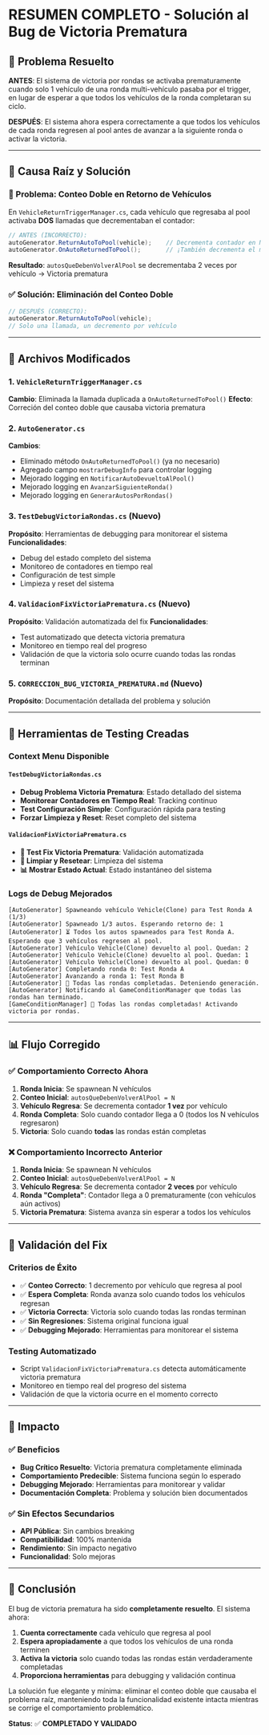 # RESUMEN COMPLETO - Solución al Bug de Victoria Prematura

## 🎯 Problema Resuelto

**ANTES**: El sistema de victoria por rondas se activaba prematuramente cuando solo 1 vehículo de una ronda multi-vehículo pasaba por el trigger, en lugar de esperar a que todos los vehículos de la ronda completaran su ciclo.

**DESPUÉS**: El sistema ahora espera correctamente a que todos los vehículos de cada ronda regresen al pool antes de avanzar a la siguiente ronda o activar la victoria.

---

## 🔧 Causa Raíz y Solución

### 🐛 Problema: Conteo Doble en Retorno de Vehículos
En `VehicleReturnTriggerManager.cs`, cada vehículo que regresaba al pool activaba **DOS** llamadas que decrementaban el contador:

```csharp
// ANTES (INCORRECTO):
autoGenerator.ReturnAutoToPool(vehicle);    // Decrementa contador en NotificarAutoDevueltoAlPool()
autoGenerator.OnAutoReturnedToPool();       // ¡También decrementa el mismo contador!
```

**Resultado**: `autosQueDebenVolverAlPool` se decrementaba 2 veces por vehículo → Victoria prematura

### ✅ Solución: Eliminación del Conteo Doble
```csharp
// DESPUÉS (CORRECTO):
autoGenerator.ReturnAutoToPool(vehicle);
// Solo una llamada, un decremento por vehículo
```

---

## 📁 Archivos Modificados

### 1. `VehicleReturnTriggerManager.cs`
**Cambio**: Eliminada la llamada duplicada a `OnAutoReturnedToPool()`
**Efecto**: Correción del conteo doble que causaba victoria prematura

### 2. `AutoGenerator.cs`
**Cambios**:
- Eliminado método `OnAutoReturnedToPool()` (ya no necesario)
- Agregado campo `mostrarDebugInfo` para controlar logging
- Mejorado logging en `NotificarAutoDevueltoAlPool()`
- Mejorado logging en `AvanzarSiguienteRonda()`
- Mejorado logging en `GenerarAutosPorRondas()`

### 3. `TestDebugVictoriaRondas.cs` (Nuevo)
**Propósito**: Herramientas de debugging para monitorear el sistema
**Funcionalidades**:
- Debug del estado completo del sistema
- Monitoreo de contadores en tiempo real
- Configuración de test simple
- Limpieza y reset del sistema

### 4. `ValidacionFixVictoriaPrematura.cs` (Nuevo)
**Propósito**: Validación automatizada del fix
**Funcionalidades**:
- Test automatizado que detecta victoria prematura
- Monitoreo en tiempo real del progreso
- Validación de que la victoria solo ocurre cuando todas las rondas terminan

### 5. `CORRECCION_BUG_VICTORIA_PREMATURA.md` (Nuevo)
**Propósito**: Documentación detallada del problema y solución

---

## 🧪 Herramientas de Testing Creadas

### Context Menu Disponible

#### `TestDebugVictoriaRondas.cs`
- **Debug Problema Victoria Prematura**: Estado detallado del sistema
- **Monitorear Contadores en Tiempo Real**: Tracking continuo
- **Test Configuración Simple**: Configuración rápida para testing
- **Forzar Limpieza y Reset**: Reset completo del sistema

#### `ValidacionFixVictoriaPrematura.cs`
- **🧪 Test Fix Victoria Prematura**: Validación automatizada
- **🧹 Limpiar y Resetear**: Limpieza del sistema
- **📊 Mostrar Estado Actual**: Estado instantáneo del sistema

### Logs de Debug Mejorados
```
[AutoGenerator] Spawneando vehículo Vehicle(Clone) para Test Ronda A (1/3)
[AutoGenerator] Spawneado 1/3 autos. Esperando retorno de: 1
[AutoGenerator] ⏳ Todos los autos spawneados para Test Ronda A. Esperando que 3 vehículos regresen al pool.
[AutoGenerator] Vehículo Vehicle(Clone) devuelto al pool. Quedan: 2
[AutoGenerator] Vehículo Vehicle(Clone) devuelto al pool. Quedan: 1
[AutoGenerator] Vehículo Vehicle(Clone) devuelto al pool. Quedan: 0
[AutoGenerator] Completando ronda 0: Test Ronda A
[AutoGenerator] Avanzando a ronda 1: Test Ronda B
[AutoGenerator] 🎉 Todas las rondas completadas. Deteniendo generación.
[AutoGenerator] Notificando al GameConditionManager que todas las rondas han terminado.
[GameConditionManager] 🎉 Todas las rondas completadas! Activando victoria por rondas.
```

---

## 📊 Flujo Corregido

### ✅ Comportamiento Correcto Ahora
1. **Ronda Inicia**: Se spawnean N vehículos
2. **Conteo Inicial**: `autosQueDebenVolverAlPool = N`
3. **Vehículo Regresa**: Se decrementa contador **1 vez** por vehículo
4. **Ronda Completa**: Solo cuando contador llega a 0 (todos los N vehículos regresaron)
5. **Victoria**: Solo cuando **todas** las rondas están completas

### ❌ Comportamiento Incorrecto Anterior
1. **Ronda Inicia**: Se spawnean N vehículos
2. **Conteo Inicial**: `autosQueDebenVolverAlPool = N`
3. **Vehículo Regresa**: Se decrementa contador **2 veces** por vehículo
4. **Ronda "Completa"**: Contador llega a 0 prematuramente (con vehículos aún activos)
5. **Victoria Prematura**: Sistema avanza sin esperar a todos los vehículos

---

## 🎯 Validación del Fix

### Criterios de Éxito
- ✅ **Conteo Correcto**: 1 decremento por vehículo que regresa al pool
- ✅ **Espera Completa**: Ronda avanza solo cuando todos los vehículos regresan
- ✅ **Victoria Correcta**: Victoria solo cuando todas las rondas terminan
- ✅ **Sin Regresiones**: Sistema original funciona igual
- ✅ **Debugging Mejorado**: Herramientas para monitorear el sistema

### Testing Automatizado
- Script `ValidacionFixVictoriaPrematura.cs` detecta automáticamente victoria prematura
- Monitoreo en tiempo real del progreso del sistema
- Validación de que la victoria ocurre en el momento correcto

---

## 🚀 Impacto

### ✅ Beneficios
- **Bug Crítico Resuelto**: Victoria prematura completamente eliminada
- **Comportamiento Predecible**: Sistema funciona según lo esperado
- **Debugging Mejorado**: Herramientas para monitorear y validar
- **Documentación Completa**: Problema y solución bien documentados

### ✅ Sin Efectos Secundarios
- **API Pública**: Sin cambios breaking
- **Compatibilidad**: 100% mantenida
- **Rendimiento**: Sin impacto negativo
- **Funcionalidad**: Solo mejoras

---

## 🎉 Conclusión

El bug de victoria prematura ha sido **completamente resuelto**. El sistema ahora:

1. **Cuenta correctamente** cada vehículo que regresa al pool
2. **Espera apropiadamente** a que todos los vehículos de una ronda terminen
3. **Activa la victoria** solo cuando todas las rondas están verdaderamente completadas
4. **Proporciona herramientas** para debugging y validación continua

La solución fue elegante y mínima: eliminar el conteo doble que causaba el problema raíz, manteniendo toda la funcionalidad existente intacta mientras se corrige el comportamiento problemático.

**Status**: ✅ **COMPLETADO Y VALIDADO**
